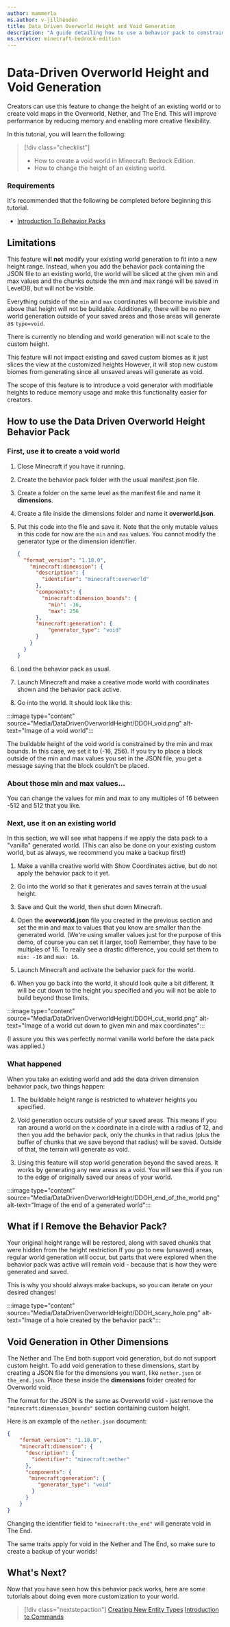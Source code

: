```yaml
---
author: mammerla
ms.author: v-jillheaden
title: Data Driven Overworld Height and Void Generation
description: "A guide detailing how to use a behavior pack to constrain the height of a world and generate void maps"
ms.service: minecraft-bedrock-edition
---
```


# Data-Driven Overworld Height and Void Generation

Creators can use this feature to change the height of an existing world or to create void maps in the Overworld, Nether, and The End. This will improve performance by reducing memory and enabling more creative flexibility.

In this tutorial, you will learn the following:

> [!div class="checklist"]
>
> - How to create a void world in Minecraft: Bedrock Edition.
> - How to change the height of an existing world.

### Requirements

It's recommended that the following be completed before beginning this tutorial.

- [Introduction To Behavior Packs](ResourcePack.md)

## Limitations

This feature will **not** modify your existing world generation to fit into a new height range. Instead, when you add the behavior pack containing the JSON file to an existing world, the world will be sliced at the given min and max values and the chunks outside the min and max range will be saved in LevelDB, but will not be visible.

Everything outside of the `min` and `max` coordinates will become invisible and above that height will not be buildable. Additionally, there will be no new world generation outside of your saved areas and those areas will generate as `type=void`.

There is currently no blending and world generation will not scale to the custom height.

This feature will not impact existing and saved custom biomes as it just slices the view at the customized heights However, it will stop new custom biomes from generating since all unsaved areas will generate as void.

The scope of this feature is to introduce a void generator with modifiable heights to reduce memory usage and make this functionality easier for creators.

## How to use the Data Driven Overworld Height Behavior Pack

### First, use it to create a void world

1. Close Minecraft if you have it running.

1. Create the behavior pack folder with the usual manifest.json file.

1. Create a folder on the same level as the manifest file and name it **dimensions**.

1. Create a file inside the dimensions folder and name it **overworld.json**.

1. Put this code into the file and save it. Note that the only mutable values in this code for now are the `min` and `max` values. You cannot modify the generator type or the dimension identifier.

    ```json
    {
      "format_version": "1.18.0",
        "minecraft:dimension": {
          "description": {
            "identifier": "minecraft:overworld"
          },
          "components": {
            "minecraft:dimension_bounds": {
              "min": -16,
              "max": 256
          },
          "minecraft:generation": {
              "generator_type": "void"
          }
        }
      }
    }
    ```

1. Load the behavior pack as usual.

1. Launch Minecraft and make a creative mode world with coordinates shown and the behavior pack active.

1. Go into the world. It should look like this:

:::image type="content" source="Media/DataDrivenOverworldHeight/DDOH_void.png" alt-text="Image of a void world":::

The buildable height of the void world is constrained by the min and max bounds. In this case, we set it to (-16, 256). If you try to place a block outside of the min and max values you set in the JSON file, you get a message saying that the block couldn't be placed.

### About those min and max values...

You can change the values for min and max to any multiples of 16 between -512 and 512 that you like.

### Next, use it on an existing world

In this section, we will see what happens if we apply the data pack to a "vanilla" generated world. (This can also be done on your existing custom world, but as always, we recommend you make a backup first!)

1. Make a vanilla creative world with Show Coordinates active, but do not apply the behavior pack to it yet.

2. Go into the world so that it generates and saves terrain at the usual height.

3. Save and Quit the world, then shut down Minecraft.

4. Open the **overworld.json** file you created in the previous section and set the min and max to values that you know are smaller than the generated world. (We're using smaller values just for the purpose of this demo, of course you can set it larger, too!) Remember, they have to be multiples of 16. To really see a drastic difference, you could set them to `min: -16` and `max: 16`.

5. Launch Minecraft and activate the behavior pack for the world.

6. When you go back into the world, it should look quite a bit different. It will be cut down to the height you specified and you will not be able to build beyond those limits.

:::image type="content" source="Media/DataDrivenOverworldHeight/DDOH_cut_world.png" alt-text="Image of a world cut down to given min and max coordinates":::

(I assure you this was perfectly normal vanilla world before the data pack was applied.)

### What happened

When you take an existing world and add the data driven dimension behavior pack, two things happen:

1. The buildable height range is restricted to whatever heights you specified.

1. Void generation occurs outside of your saved areas. This means if you ran around a world on the x coordinate in a circle with a radius of 12, and then you add the behavior pack, only the chunks in that radius (plus the buffer of chunks that we save beyond that radius) will be saved. Outside of that, the terrain will generate as void.

1. Using this feature will stop world generation beyond the saved areas. It works by generating any new areas as a void. You will see this if you run to the edge of originally saved our areas of your world. 
 
:::image type="content" source="Media/DataDrivenOverworldHeight/DDOH_end_of_the_world.png" alt-text="Image of the end of a generated world":::

## What if I Remove the Behavior Pack?

Your original height range will be restored, along with saved chunks that were hidden from the height restriction.If you go to new (unsaved) areas, regular world generation will occur, but parts that were explored when the behavior pack was active will remain void - because that is how they were generated and saved.

This is why you should always make backups, so you can iterate on your desired changes!

:::image type="content" source="Media/DataDrivenOverworldHeight/DDOH_scary_hole.png" alt-text="Image of a hole created by the behavior pack":::

## Void Generation in Other Dimensions

The Nether and The End both support void generation, but do not support custom height. To add void generation to these dimensions, start by creating a JSON file for the dimensions you want, like `nether.json` or `the_end.json`. Place these inside the **dimensions** folder created for Overworld void.

The format for the JSON is the same as Overworld void - just remove the `"minecraft:dimension_bounds"` section containing custom height.

Here is an example of the `nether.json` document:

```json
{
    "format_version": "1.18.0",
    "minecraft:dimension": {
      "description": {
        "identifier": "minecraft:nether"
      },
      "components": {
       "minecraft:generation": {
          "generator_type": "void"
        }
      }
    }
}
```

Changing the identifier field to `"minecraft:the_end"` will generate void in The End.

The same traits apply for void in the Nether and The End, so make sure to create a backup of your worlds!

## What's Next?

Now that you have seen how this behavior pack works, here are some tutorials about doing even more customization to your world.

> [!div class="nextstepaction"]
> [Creating New Entity Types](introductiontoaddentity.md)
> [Introduction to Commands](CommandsIntroduction.md)
